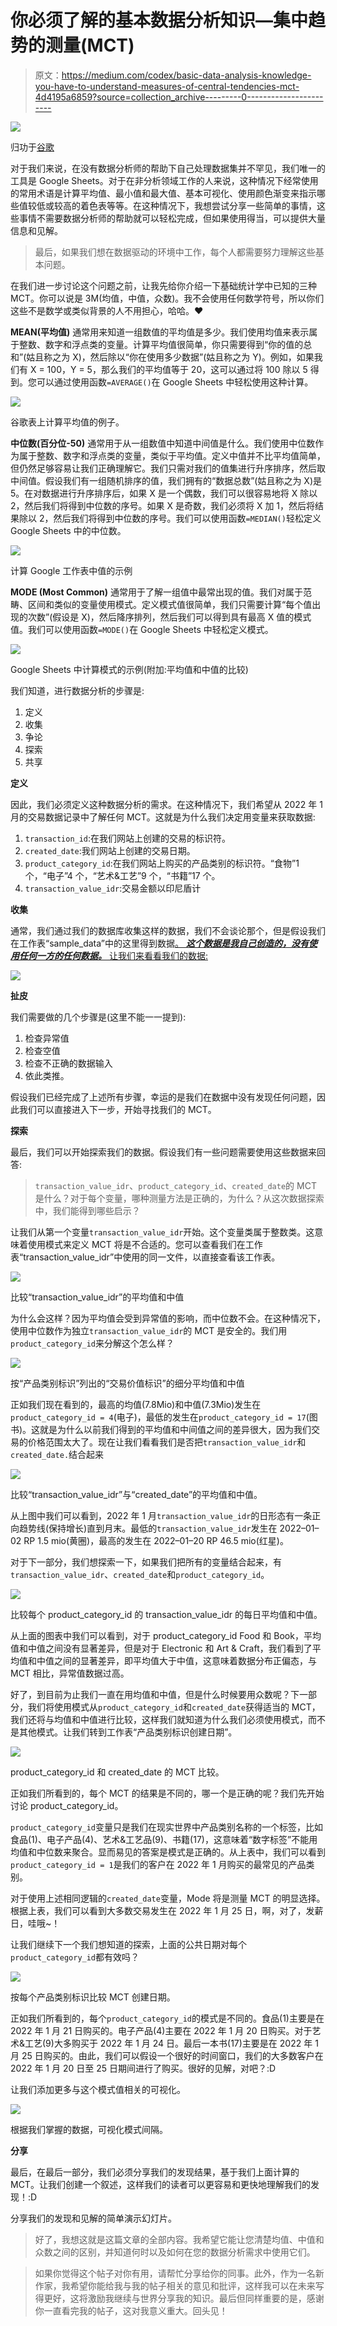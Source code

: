 # 你必须了解的基本数据分析知识—集中趋势的测量(MCT)

> 原文：<https://medium.com/codex/basic-data-analysis-knowledge-you-have-to-understand-measures-of-central-tendencies-mct-4d4195a6859?source=collection_archive---------0----------------------->

![](img/69eababf64f5b0bdc0b678500496efad.png)

归功于[谷歌](https://storage.googleapis.com/grow-with-goog-publish-prod-media/images/Data_Analytics_social.scale-100.png)

对于我们来说，在没有数据分析师的帮助下自己处理数据集并不罕见，我们唯一的工具是 Google Sheets。对于在非分析领域工作的人来说，这种情况下经常使用的常用术语是计算平均值、最小值和最大值、基本可视化、使用颜色渐变来指示哪些值较低或较高的着色表等等。在这种情况下，我想尝试分享一些简单的事情，这些事情不需要数据分析师的帮助就可以轻松完成，但如果使用得当，可以提供大量信息和见解。

> 最后，如果我们想在数据驱动的环境中工作，每个人都需要努力理解这些基本问题。

在我们进一步讨论这个问题之前，让我先给你介绍一下基础统计学中已知的三种 MCT。你可以说是 3M(均值，中值，众数)。我不会使用任何数学符号，所以你们这些不是数学或类似背景的人不用担心，哈哈。❤

**MEAN(平均值)**
通常用来知道一组数值的平均值是多少。我们使用均值来表示属于整数、数字和浮点类的变量。计算平均值很简单，你只需要得到“你的值的总和”(姑且称之为 X)，然后除以“你在使用多少数据”(姑且称之为 Y)。例如，如果我们有 X = 100，Y = 5，那么我们的平均值等于 20，这可以通过将 100 除以 5 得到。您可以通过使用函数`=AVERAGE()`在 Google Sheets 中轻松使用这种计算。

![](img/525270f52e3f51b040d4749d44890d70.png)

谷歌表上计算平均值的例子。

**中位数(百分位-50)**
通常用于从一组数值中知道中间值是什么。我们使用中位数作为属于整数、数字和浮点类的变量，类似于平均值。定义中值并不比平均值简单，但仍然足够容易让我们正确理解它。我们只需对我们的值集进行升序排序，然后取中间值。假设我们有一组随机排序的值，我们拥有的“数据总数”(姑且称之为 X)是 5。在对数据进行升序排序后，如果 X 是一个偶数，我们可以很容易地将 X 除以 2，然后我们将得到中位数的序号。如果 X 是奇数，我们必须将 X 加 1，然后将结果除以 2，然后我们将得到中位数的序号。我们可以使用函数`=MEDIAN()`轻松定义 Google Sheets 中的中位数。

![](img/a781ed298a544780fc63d7340ed60c09.png)

计算 Google 工作表中值的示例

**MODE (Most Common)** 通常用于了解一组值中最常出现的值。我们对属于范畴、区间和类似的变量使用模式。定义模式值很简单，我们只需要计算“每个值出现的次数”(假设是 X)，然后降序排列，然后我们可以得到具有最高 X 值的模式值。我们可以使用函数`=MODE()`在 Google Sheets 中轻松定义模式。

![](img/3ade33f42c4f23ec2ac4cb62744ae718.png)

Google Sheets 中计算模式的示例(附加:平均值和中值的比较)

我们知道，进行数据分析的步骤是:

1.  定义
2.  收集
3.  争论
4.  探索
5.  共享

**定义**

因此，我们必须定义这种数据分析的需求。在这种情况下，我们希望从 2022 年 1 月的交易数据记录中了解任何 MCT。这就是为什么我们决定用变量来获取数据:

1.  `transaction_id`:在我们网站上创建的交易的标识符。
2.  `created_date`:我们网站上创建的交易日期。
3.  `product_category_id`:在我们网站上购买的产品类别的标识符。“食物”1 个，“电子”4 个，“艺术&工艺”9 个，“书籍”17 个。
4.  `transaction_value_idr`:交易金额以印尼盾计

**收集**

通常，我们通过我们的数据库收集这样的数据，我们不会谈论那个，但是假设我们在工作表“sample_data”中的这里得到数据[。 ***这个数据是我自己创造的，没有使用任何一方的任何数据。*** 让我们来看看我们的数据:](https://docs.google.com/spreadsheets/d/1FGW26c3EPD_uReyjxEfEOGKkzdtabSI7wLbEyd6epjg/edit?usp=sharing)

![](img/3aa3802bdcce3b19e9823fd5ad067e46.png)

**扯皮**

我们需要做的几个步骤是(这里不能一一提到):

1.  检查异常值
2.  检查空值
3.  检查不正确的数据输入
4.  依此类推。

假设我们已经完成了上述所有步骤，幸运的是我们在数据中没有发现任何问题，因此我们可以直接进入下一步，开始寻找我们的 MCT。

**探索**

最后，我们可以开始探索我们的数据。假设我们有一些问题需要使用这些数据来回答:

> `transaction_value_idr`、`product_category_id`、`created_date`的 MCT 是什么？对于每个变量，哪种测量方法是正确的，为什么？从这次数据探索中，我们能得到哪些启示？

让我们从第一个变量`transaction_value_idr`开始。这个变量类属于整数类。这意味着使用模式来定义 MCT 将是不合适的。您可以查看我们在工作表“transaction_value_idr”中使用的同一文件，以直接查看该工作表。

![](img/d3cae3b27ec5178fff5d58606cc7f327.png)

比较“transaction_value_idr”的平均值和中值

为什么会这样？因为平均值会受到异常值的影响，而中位数不会。在这种情况下，使用中位数作为独立`transaction_value_idr`的 MCT 是安全的。我们用`product_category_id`来分解这个怎么样？

![](img/d3d619e78845e5eb84ecdabd72dcb8b9.png)

按“产品类别标识”列出的“交易价值标识”的细分平均值和中值

正如我们现在看到的，最高的均值(7.8Mio)和中值(7.3Mio)发生在`product_category_id = 4`(电子)，最低的发生在`product_category_id = 17`(图书)。这就是为什么以前我们得到的平均值和中间值之间的差异很大，因为我们交易的价格范围太大了。现在让我们看看我们是否把`transaction_value_idr`和`created_date.`结合起来

![](img/917cfdd0fbb9a08ebbb44d175b026681.png)

比较“transaction_value_idr”与“created_date”的平均值和中值。

从上图中我们可以看到，2022 年 1 月`transaction_value_idr`的日形态有一条正向趋势线(保持增长)直到月末。最低的`transaction_value_idr`发生在 2022–01–02 RP 1.5 mio(黄圈)，最高的发生在 2022–01–20 RP 46.5 mio(红星)。

对于下一部分，我们想探索一下，如果我们把所有的变量结合起来，有`transaction_value_idr`、`created_date`和`product_category_id`。

![](img/d46790f4e08d51586dd0894e31964d4b.png)

比较每个 product_category_id 的 transaction_value_idr 的每日平均值和中值。

从上面的图表中我们可以看到，对于 product_category_id Food 和 Book，平均值和中值之间没有显著差异，但是对于 Electronic 和 Art & Craft，我们看到了平均值和中值之间的显著差异，即平均值大于中值，这意味着数据分布正偏态，与 MCT 相比，异常值数据过高。

好了，到目前为止我们一直在用均值和中值，但是什么时候要用众数呢？下一部分，我们将使用模式从`product_category_id`和`created_date`获得适当的 MCT，我们还将与均值和中值进行比较，这样我们就知道为什么我们必须使用模式，而不是其他模式。让我们转到工作表“产品类别标识创建日期”。

![](img/b59e1f9e751ba0b51de18da5ddd0e4c6.png)

product_category_id 和 created_date 的 MCT 比较。

正如我们所看到的，每个 MCT 的结果是不同的，哪一个是正确的呢？我们先开始讨论 product_category_id。

`product_category_id`变量只是我们在现实世界中产品类别名称的一个标签，比如食品(1)、电子产品(4)、艺术&工艺品(9)、书籍(17)，这意味着“数字标签”不能用均值和中位数来聚合。显而易见的答案是模式是正确的。从上表中，我们可以看到`product_category_id = 1`是我们的客户在 2022 年 1 月购买的最常见的产品类别。

对于使用上述相同逻辑的`created_date`变量，Mode 将是测量 MCT 的明显选择。根据上表，我们可以看到大多数交易发生在 2022 年 1 月 25 日，啊，对了，发薪日，哇哦~！

让我们继续下一个我们想知道的探索，上面的公共日期对每个`product_category_id`都有效吗？

![](img/758df95b25a837d2ef7b4cb3d319d397.png)

按每个产品类别标识比较 MCT 创建日期。

正如我们所看到的，每个`product_category_id`的模式是不同的。食品(1)主要是在 2022 年 1 月 21 日购买的。电子产品(4)主要在 2022 年 1 月 20 日购买。对于艺术&工艺(9)大多购买于 2022 年 1 月 24 日。最后一本书(17)主要是在 2022 年 1 月 25 日购买的。由此，我们可以假设一个很好的时间窗口，我们的大多数客户在 2022 年 1 月 20 日至 25 日期间进行了购买。很好的见解，对吧？:D

让我们添加更多与这个模式值相关的可视化。

![](img/77deb8f7e6ddb525dfb4fc5697f7b81b.png)

根据我们掌握的数据，可视化模式间隔。

**分享**

最后，在最后一部分，我们必须分享我们的发现结果，基于我们上面计算的 MCT。让我们创建一个叙述，这样我们的读者可以更容易和更快地理解我们的发现！:D

分享我们的发现和见解的简单演示幻灯片。

> 好了，我想这就是这篇文章的全部内容。我希望它能让您清楚均值、中值和众数之间的区别，并知道何时以及如何在您的数据分析需求中使用它们。

> 如果你觉得这个帖子对你有用，请帮忙分享给你的同事。此外，作为一名新作家，我希望你能给我与我的帖子相关的意见和批评，这样我可以在未来写得更好，这将激励我继续与世界分享我的知识。最后但同样重要的是，感谢你一直看完我的帖子，这对我意义重大。回头见！
